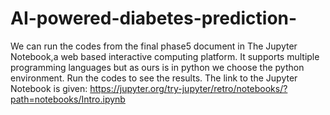 # AI-powered-diabetes-prediction-
We can run the codes from the final phase5 document in The Jupyter Notebook,a web based interactive computing platform. It supports multiple programming languages but as ours is in python we choose the python environment. Run the codes to see the results. The link to the Jupyter Notebook is given: https://jupyter.org/try-jupyter/retro/notebooks/?path=notebooks/Intro.ipynb
